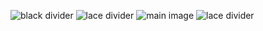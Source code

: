 ![black divider](https://raw.githubusercontent.com/zero-craft/example-readme-display/main/assets/divider-text.png)
![lace divider](https://raw.githubusercontent.com/zero-craft/example-readme-display/main/assets/lace-divider.png)
![main image](https://i.pinimg.com/originals/f5/38/40/f538403f46f2caa7f91868e0f6f59e0c.jpg)
![lace divider](https://raw.githubusercontent.com/zero-craft/example-readme-display/main/assets/lace-divider.png)
